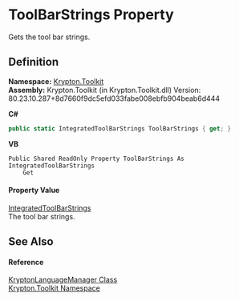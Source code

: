 # ToolBarStrings Property


Gets the tool bar strings.



## Definition
**Namespace:** <a href="79d2eac2-21f4-54ff-7552-b20c33c30600.md">Krypton.Toolkit</a>  
**Assembly:** Krypton.Toolkit (in Krypton.Toolkit.dll) Version: 80.23.10.287+8d7660f9dc5efd033fabe008ebfb904beab6d444

**C#**
``` C#
public static IntegratedToolBarStrings ToolBarStrings { get; }
```
**VB**
``` VB
Public Shared ReadOnly Property ToolBarStrings As IntegratedToolBarStrings
	Get
```



#### Property Value
<a href="76a5fa9c-c00e-516d-cc0a-256c4c05730c.md">IntegratedToolBarStrings</a>  
The tool bar strings.

## See Also


#### Reference
<a href="dac09113-2984-9ef4-34e6-8be84cc38189.md">KryptonLanguageManager Class</a>  
<a href="79d2eac2-21f4-54ff-7552-b20c33c30600.md">Krypton.Toolkit Namespace</a>  
